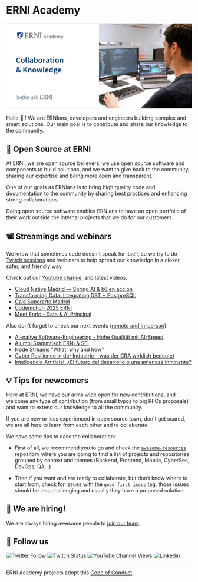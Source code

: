 # ERNI Academy

[![ERNI Academy Social Banner](/assets/erni-social-banner-github_2.jpg)](https://betterask.erni)

Hello 👋 ! We are ERNIans, developers and engineers building complex and smart solutions. Our main goal is to contribute and share our knowledge to the community.

## 🌈 Open Source at ERNI

At ERNI, we are open source believers, we use open source software and components to build solutions, and we want to give back to the community, sharing our expertise and being more open and transparent.

One of our goals as ERNIans is to bring high quality code and documentation to the community by sharing best practices and enhancing strong collaborations.

Doing open source software enables ERNIans to have an open portfolio of their work outside the internal projects that we do for our customers.

## 📽 Streamings and webinars

We know that sometimes code doesn't speak for itself, so we try to do [Twitch sessions](https://www.twitch.tv/erni_academy) and webinars to help spread our knowledge in a closer, safer, and friendly way.

Check out our [Youtube channel](https://www.youtube.com/channel/UCkdDcxjml85-Ydn7Dc577WQ/featured) and latest videos:

<!-- YOUTUBE-VIDEOS-LIST:START -->
- [Cloud Native Madrid — Spring AI &amp; k6 en acción](https://www.youtube.com/watch?v=udYYusANHnA)
- [Transforming Data: Integrating DBT + PostgreSQL](https://www.youtube.com/watch?v=fo70yzdE8M4)
- [Gala Superarte Madrid](https://www.youtube.com/watch?v=6F7CQszw2Og)
- [Codemotion 2025 ERNI](https://www.youtube.com/watch?v=pNh3RXKItQE)
- [Meet Enric - Data &amp; AI Principal](https://www.youtube.com/watch?v=HcnuhG59xk4)
<!-- YOUTUBE-VIDEOS-LIST:END -->

Also don't forget to check our next events ([remote and in-person](https://www.eventbrite.es/o/erni-30130841744)):

<!-- EVENTBRITE-EVENTS-LIST:START -->
- [AI-native Software-Engineering - Hohe Qualität mit AI-Speed](https://www.eventbrite.ch/e/ai-native-software-engineering-hohe-qualitat-mit-ai-speed-tickets-1615611420249)
- [Alumni Stammtisch ERNI & SEI](https://www.eventbrite.ch/e/alumni-stammtisch-erni-sei-tickets-1526635350429)
- [Node Streams "What, why and how"](https://www.eventbrite.ch/e/registro-node-streams-what-why-and-how-1437688798899)
- [Cyber Resilience in der Industrie – was der CRA wirklich bedeutet](https://www.eventbrite.ch/e/cyber-resilience-in-der-industrie-was-der-cra-wirklich-bedeutet-tickets-1336634833769)
- [Inteligencia Artificial: ¿El futuro del desarrollo o una amenaza inminente?](https://www.eventbrite.ch/e/registro-inteligencia-artificial-el-futuro-del-desarrollo-o-una-amenaza-inminente-1323478863909)
<!-- EVENTBRITE-EVENTS-LIST:END -->

## 💡 Tips for newcomers

Here at ERNI, we have our arms wide open for new contributions, and welcome any type of contribution (from small typos to big RFCs proposals) and want to extend our knowledge to all the community.

If you are new or less experienced in open source town, don't get scared, we are all here to learn from each other and to collaborate.

We have some tips to ease the collaboration:

- First of all, we recommend you to go and check the [`awesome-resources`](https://github.com/ERNI-Academy/awesome-resources) repository where you are going to find a list of projects and repositories grouped by context and themes (Backend, Frontend, Mobile, CyberSec, DevOps, QA…)

- Then if you want and are ready to collaborate, but don’t know where to start from, check for issues with the `good first issue` tag, those issues should be less challenging and usually they have a proposed solution.

## 🚀 We are hiring!

We are always hiring awesome people to [join our team](https://www.betterask.erni/all-jobs/).

## 🍿 Follow us

[![Twitter Follow](https://img.shields.io/twitter/follow/ERNI?style=social)](https://www.twitter.com/ERNI)
[![Twitch Status](https://img.shields.io/twitch/status/erni_academy?label=ERNI%20Academy&style=social)](https://www.twitch.tv/erni_academy)
[![YouTube Channel Views](https://img.shields.io/youtube/channel/views/UCkdDcxjml85-Ydn7Dc577WQ?label=ERNI%20Academy&style=social)](https://www.youtube.com/channel/UCkdDcxjml85-Ydn7Dc577WQ)
[![Linkedin](https://img.shields.io/badge/linkedin-52k-green?style=social&logo=Linkedin)](https://www.linkedin.com/company/erni)

---

ERNI Academy projects adopt this [Code of Conduct](https://github.com/ERNI-Academy/awesome-resources/blob/main/CODE_OF_CONDUCT.md)
